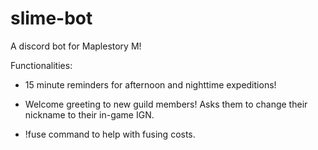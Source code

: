 # slime-bot

A discord bot for Maplestory M!

Functionalities:

- 15 minute reminders for afternoon and nighttime expeditions!

- Welcome greeting to new guild members! Asks them to change their nickname to their in-game IGN.

- !fuse command to help with fusing costs.

